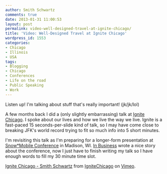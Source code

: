 ```yaml
---
author: Smith Schwartz
comments: true
date: 2013-01-31 11:00:53
layout: post
permalink: video-well-designed-travel-at-ignite-chicago/
title: 'Video: Well-Designed Travel at Ignite Chicago'
wordpress_id: 1553
categories:
- Chicago
- Illinois
- USA
tags:
- Blogging
- Chicago
- Conferences
- Life on the road
- Public Speaking
- Work
---
```


Listen up! I'm talking about stuff that's really important! (jk/jk/lol)

A few months back I did a (only slightly embarrassing) talk at [Ignite Chicago](www.ignitechi.org/). I spoke about our lives and how we live the way we live. Ignite is a fast-paced 15 seconds-per-slide kind of talk, so I may have come close to breaking JFK's world record trying to fit so much info into 5 short minutes.

I'm revisiting this talk as I'm preparing for a longer-form presentation at [Snow\*Mobile Conference](http://snow-mobile.org/) in Madison, WI. [In Business](http://www.ibmadison.com/In-Business-Madison/January-2013/SnowMobiling-in-Madtown-Mobile-development-conference-draws-interest-from-far-and-wide/) wrote a nice story about the conference, now I just have to finish writing my talk so I have enough words to fill my 30 minute time slot.





[Ignite Chicago - Smith Schwartz](http://vimeo.com/53505489) from [IgniteChicago](http://vimeo.com/user13030891) on [Vimeo](http://vimeo.com).
